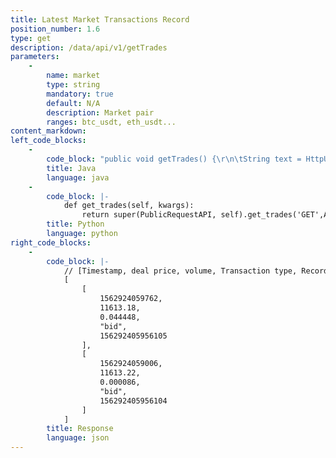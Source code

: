 ```yaml
---
title: Latest Market Transactions Record
position_number: 1.6
type: get
description: /data/api/v1/getTrades
parameters:
    -
        name: market
        type: string
        mandatory: true
        default: N/A
        description: Market pair
        ranges: btc_usdt, eth_usdt...
content_markdown:
left_code_blocks:
    -
        code_block: "public void getTrades() {\r\n\tString text = HttpUtil.get(URL + \"/data/api/v1/getTrades?market=btc_usdt\");\r\n\tSystem.out.println(text);\r\n}"
        title: Java
        language: java
    -
        code_block: |-
            def get_trades(self, kwargs):
                return super(PublicRequestAPI, self).get_trades('GET',Api.get_trades,kwargs)
        title: Python
        language: python
right_code_blocks:
    -
        code_block: |-
            // [Timestamp, deal price, volume, Transaction type, Record ID]
            [
                [
                    1562924059762,
                    11613.18,
                    0.044448,
                    "bid",
                    156292405956105
                ],
                [
                    1562924059006,
                    11613.22,
                    0.000086,
                    "bid",
                    156292405956104
                ]
            ]
        title: Response
        language: json
---
```

